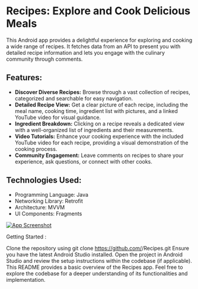 # Recipes: Explore and Cook Delicious Meals
This Android app provides a delightful experience for exploring and cooking a wide range of recipes. It fetches data from an API to present you with detailed recipe information and lets you engage with the culinary community through comments.

## Features:

- **Discover Diverse Recipes:** Browse through a vast collection of recipes, categorized and searchable for easy navigation.
- **Detailed Recipe View:** Get a clear picture of each recipe, including the meal name, cooking time, ingredient list with pictures, and a linked YouTube video for visual guidance.
- **Ingredient Breakdown:** Clicking on a recipe reveals a dedicated view with a well-organized list of ingredients and their measurements.
- **Video Tutorials:** Enhance your cooking experience with the included YouTube video for each recipe, providing a visual demonstration of the cooking process.
- **Community Engagement:** Leave comments on recipes to share your experience, ask questions, or connect with other cooks.
## Technologies Used:

- Programming Language: Java
- Networking Library: Retrofit
- Architecture: MVVM
- UI Components: Fragments


[![App Screenshot](https://imgtr.ee/images/2024/03/12/a9dbfb662744e8b8a193f8d6fdcc946c.jpeg)](optional_link_to_specific_image_in_your_app)

Getting Started :

Clone the repository using git clone https://github.com/<your-username>/Recipes.git
Ensure you have the latest Android Studio installed.
Open the project in Android Studio and review the setup instructions within the codebase (if applicable).
This README provides a basic overview of the Recipes app. Feel free to explore the codebase for a deeper understanding of its functionalities and implementation.
